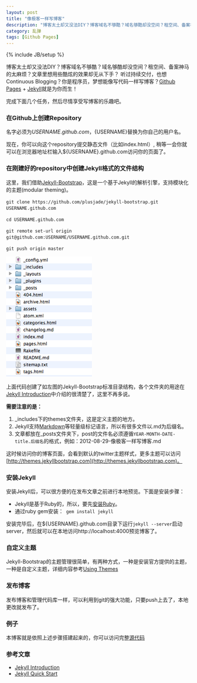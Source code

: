 ```yaml
---
layout: post
title: "像极客一样写博客"
description: "博客太土却又没法DIY？博客域名不够酷？域名够酷却没空间？租空间、备案神马的太麻烦？文章里想用些酷炫的效果却无从下手？听过持续交付，也想Continuous Blogging？你是程序员，梦想能像写代码一样写博客？Github Pages + Jekyll就是为你而生！"
category: 乱弹
tags: [Github Pages]
---
```

{% include JB/setup %}

博客太土却又没法DIY？博客域名不够酷？域名够酷却没空间？租空间、备案神马的太麻烦？文章里想用些酷炫的效果却无从下手？
听过持续交付，也想Continuous Blogging？你是程序员，梦想能像写代码一样写博客？[Github Pages](http://pages.github.com) + [Jekyll](http://jekyllrb.com)就是为你而生！

完成下面几个任务，然后尽情享受写博客的乐趣吧。

### 在Github上创建Repository

名字必须为${USERNAME}.github.com，${USERNAME}替换为你自己的用户名。

现在，你可以向这个repository提交静态文件（比如index.html）, 稍等一会你就可以在浏览器地址栏输入${USERNAME}.github.com访问你的页面了。

### 在刚建好的repository中创建Jekyll格式的文件结构

这里，我们借助[Jekyll-Bootstrap](http://jekyllbootstrap.com)，这是一个基于Jekyll的解析引擎，支持模块化的主题(modular theming)。

`git clone https://github.com/plusjade/jekyll-bootstrap.git USERNAME.github.com`

`cd USERNAME.github.com`

`git remote set-url origin git@github.com:USERNAME/USERNAME.github.com.git`

`git push origin master`

![avatar](/assets/image/posts/jekyll-bootstrap-dir-structure.png)

上面代码创建了如左图的Jekyll-Bootstrap标准目录结构，各个文件夹的用途在[Jekyll Introduction](http://jekyllbootstrap.com/lessons/jekyll-introduction.html)中介绍的很清楚了，这里不再多说。

**需要注意的是：**

1. \_includes下的themes文件夹，这是定义主题的地方。
2. Jekyll支持[Markdown](http://en.wikipedia.org/wiki/Markdown)等轻量级标记语言，所以有很多文件以.md为后缀名。
3. 文章都放在\_posts文件夹下，post的文件名必须遵循`YEAR-MONTH-DATE-title.后缀名`的格式，例如：2012-08-29-像极客一样写博客.md

这时候访问你的博客页面，会看到默认的twitter主题样式，更多主题可以访问 [http://themes.jekyllbootstrap.com](http://themes.jekyllbootstrap.com)。

### 安装Jekyll

安装Jekyll后，可以很方便的在发布文章之前进行本地预览。下面是安装步骤：

* Jekyll是基于Ruby的，所以，要先[安装Ruby](http://www.ruby-lang.org/en/downloads)。
* 通过ruby gem安装：` gem install jekyll`

安装完毕后，在${USERNAME}.github.com目录下运行`jekyll --server`启动server，然后就可以在本地访问http://localhost:4000预览博客了。

### 自定义主题

Jekyll-Bootstrap的主题管理很简单，有两种方式，一种是安装官方提供的主题，一种是自定义主题，详细内容参考[Using Themes](http://jekyllbootstrap.com/usage/jekyll-theming.html)

### 发布博客

发布博客和管理代码库一样，可以利用到git的强大功能，只要push上去了，本地更改就发布了。

### 例子

本博客就是依照上述步骤搭建起来的，你可以访问完整[源代码](https://github.com/zyzhang/zyzhang.github.com)

### 参考文章
* [Jekyll Introduction](http://jekyllbootstrap.com/lessons/jekyll-introduction.html)
* [Jekyll Quick Start](http://jekyllbootstrap.com/usage/jekyll-quick-start.html)
